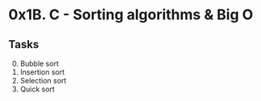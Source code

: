 # 0x1B. C - Sorting algorithms & Big O
## Tasks
0. Bubble sort 
1. Insertion sort 
2. Selection sort
3. Quick sort
